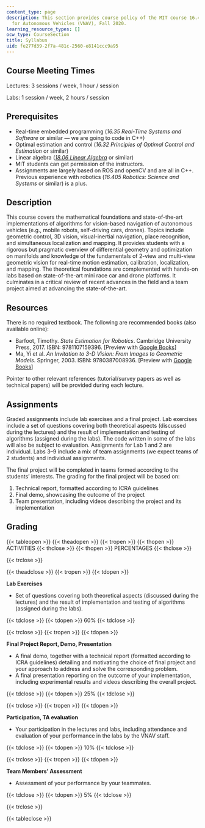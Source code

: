 ```yaml
---
content_type: page
description: This section provides course policy of the MIT course 16.485 Visual Navigation
  for Autonomous Vehicles (VNAV), Fall 2020.
learning_resource_types: []
ocw_type: CourseSection
title: Syllabus
uid: fe277d39-2f7a-481c-2560-e8141ccc9a95
---
```


Course Meeting Times
--------------------

Lectures: 3 sessions / week, 1 hour / session

Labs: 1 session / week, 2 hours / session

Prerequisites
-------------

*   Real-time embedded programming (_16.35 Real-Time Systems and Software_ or similar — we are going to code in C++)
*   Optimal estimation and control (_16.32 Principles of Optimal Control and Estimation_ or similar)
*   Linear algebra (_[18.06 Linear Algebra](/courses/18-06-linear-algebra-spring-2010)_ or similar)
*   MIT students can get permission of the instructors.
*   Assignments are largely based on ROS and openCV and are all in C++. Previous experience with robotics (_16.405 Robotics: Science and Systems_ or similar) is a plus.

Description
-----------

This course covers the mathematical foundations and state-of-the-art implementations of algorithms for vision-based navigation of autonomous vehicles (e.g., mobile robots, self-driving cars, drones). Topics include geometric control, 3D vision, visual-inertial navigation, place recognition, and simultaneous localization and mapping. It provides students with a rigorous but pragmatic overview of differential geometry and optimization on manifolds and knowledge of the fundamentals of 2-view and multi-view geometric vision for real-time motion estimation, calibration, localization, and mapping. The theoretical foundations are complemented with hands-on labs based on state-of-the-art mini race car and drone platforms. It culminates in a critical review of recent advances in the field and a team project aimed at advancing the state-of-the-art.

Resources
---------

There is no required textbook. The following are recommended books (also available online):

*   Barfoot, Timothy. _State Estimation for Robotics_. Cambridge University Press, 2017. ISBN: 9781107159396. \[Preview with [Google Books](https://www.google.com/books/edition/State_Estimation_for_Robotics/EpsqDwAAQBAJ?hl=en&gbpv=0)\]
*   Ma, Yi et al. _An Invitation to 3-D Vision: From Images to Geometric Models_. Springer, 2003. ISBN: 9780387008936. \[Preview with [Google Books](https://www.google.com/books/edition/An_Invitation_to_3_D_Vision/6tUqQmwan4UC?hl=en&gbpv=0)\]

Pointer to other relevant references (tutorial/survey papers as well as technical papers) will be provided during each lecture.

Assignments
-----------

Graded assignments include lab exercises and a final project. Lab exercises include a set of questions covering both theoretical aspects (discussed during the lectures) and the result of implementation and testing of algorithms (assigned during the labs). The code written in some of the labs will also be subject to evaluation. Assignments for Lab 1 and 2 are individual. Labs 3–9 include a mix of team assignments (we expect teams of 2 students) and individual assignments.

The final project will be completed in teams formed according to the students’ interests. The grading for the final project will be based on:

1.  Technical report, formatted according to ICRA guidelines
2.  Final demo, showcasing the outcome of the project
3.  Team presentation, including videos describing the project and its implementation

Grading
-------

{{< tableopen >}}
{{< theadopen >}}
{{< tropen >}}
{{< thopen >}}
ACTIVITIES
{{< thclose >}}
{{< thopen >}}
PERCENTAGES
{{< thclose >}}

{{< trclose >}}

{{< theadclose >}}
{{< tropen >}}
{{< tdopen >}}


**Lab Exercises**

*   Set of questions covering both theoretical aspects (discussed during the lectures) and the result of implementation and testing of algorithms (assigned during the labs).


{{< tdclose >}}
{{< tdopen >}}
60%
{{< tdclose >}}

{{< trclose >}}
{{< tropen >}}
{{< tdopen >}}


**Final Project Report, Demo, Presentation**

*   A final demo, together with a technical report (formatted according to ICRA guidelines) detailing and motivating the choice of final project and your approach to address and solve the corresponding problem.
*   A final presentation reporting on the outcome of your implementation, including experimental results and videos describing the overall project.


{{< tdclose >}}
{{< tdopen >}}
25%
{{< tdclose >}}

{{< trclose >}}
{{< tropen >}}
{{< tdopen >}}


**Participation, TA evaluation**

*   Your participation in the lectures and labs, including attendance and evaluation of your performance in the labs by the VNAV staff.


{{< tdclose >}}
{{< tdopen >}}
10%
{{< tdclose >}}

{{< trclose >}}
{{< tropen >}}
{{< tdopen >}}


**Team Members’ Assessment**

*   Assessment of your performance by your teammates.


{{< tdclose >}}
{{< tdopen >}}
5%
{{< tdclose >}}

{{< trclose >}}

{{< tableclose >}}